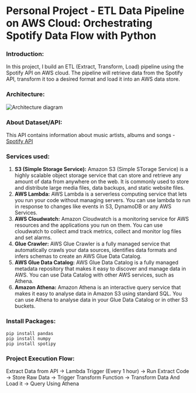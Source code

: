 # Personal Project - ETL Data Pipeline on AWS Cloud: Orchestrating Spotify Data Flow with Python

### Introduction:
In this project, I build an ETL (Extract, Transform, Load) pipeline using the Spotify API on AWS cloud. The pipeline will retrieve data from the Spotify API, transform it too a desired format and load it into an AWS data store.

### Architecture:
![Architecture diagram](https://github.com/panditpooja/spotify-end-to-end-data-engineering-project/blob/dev/Spotify_Data_Pipeline_Architecture.PNG)

### About Dataset/API:
This API contains information about music artists, albums and songs - [Spotify API](https://spotipy.readthedocs.io/en/2.22.1/)

### Services used:
1. **S3 (Simple Storage Service):** Amazon S3 (Simple STorage Service) is a highly scalable object storage service that can store and retrieve any amount of data from anywhere on the web. It is commonly used to store and distribute large media files, data backups, and static website files.
2. **AWS Lambda:** AWS Lambda is a serverless computing service that lets you run your code without managing servers. You can use lambda to run in response to changes like events in S3, DynamoDB or any AWS Services.
3. **AWS Cloudwatch:** Amazon Cloudwatch is a monitoring service for AWS resources and the applications you run on them. You can use cloudwatch to collect amd track metrics, collect and monitor log files and set alarms.
4. **Glue Crawler:** AWS Glue Crawler is a fully managed service that automatically crawls your data sources, identifies data formats and infers schemas to create an AWS Glue Data Catalog.
5. **AWS Glue Data Catalog:** AWS Glue Data Catalog is a fully managed metadata repository that makes it easy to discover and manage data in AWS. You can use Data Catalog with other AWS services, such as Athena.
6. **Amazon Athena:** Amazon Athena is an interactive query service that makes it easy to analyse data in Amazon S3 using standard SQL. You can use Athena to analyse data in your Glue Data Catalog or in other S3 buckets.

### Install Packages:
```
pip install pandas
pip install numpy
pip install spotipy
```

### Project Execution Flow:
Extract Data from API -> Lambda Trigger (Every 1 hour) -> Run Extract Code -> Store Raw Data -> Trigger Transform Function -> Transform Data And Load it -> Query Using Athena
